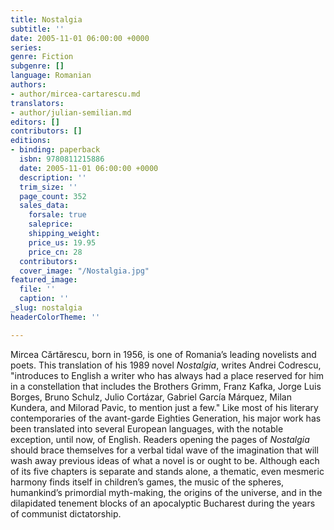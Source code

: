 ```yaml
---
title: Nostalgia
subtitle: ''
date: 2005-11-01 06:00:00 +0000
series: 
genre: Fiction
subgenre: []
language: Romanian
authors:
- author/mircea-cartarescu.md
translators:
- author/julian-semilian.md
editors: []
contributors: []
editions:
- binding: paperback
  isbn: 9780811215886
  date: 2005-11-01 06:00:00 +0000
  description: ''
  trim_size: ''
  page_count: 352
  sales_data:
    forsale: true
    saleprice: 
    shipping_weight: 
    price_us: 19.95
    price_cn: 28
  contributors: 
  cover_image: "/Nostalgia.jpg"
featured_image:
  file: ''
  caption: ''
_slug: nostalgia
headerColorTheme: ''

---
```

Mircea Cărtărescu, born in 1956, is one of Romania’s leading novelists and poets. This translation of his 1989 novel _Nostalgia_, writes Andrei Codrescu, "introduces to English a writer who has always had a place reserved for him in a constellation that includes the Brothers Grimm, Franz Kafka, Jorge Luis Borges, Bruno Schulz, Julio Cortázar, Gabriel García Márquez, Milan Kundera, and Milorad Pavic, to mention just a few." Like most of his literary contemporaries of the avant-garde Eighties Generation, his major work has been translated into several European languages, with the notable exception, until now, of English. Readers opening the pages of _Nostalgia_ should brace themselves for a verbal tidal wave of the imagination that will wash away previous ideas of what a novel is or ought to be. Although each of its five chapters is separate and stands alone, a thematic, even mesmeric harmony finds itself in children’s games, the music of the spheres, humankind’s primordial myth-making, the origins of the universe, and in the dilapidated tenement blocks of an apocalyptic Bucharest during the years of communist dictatorship.